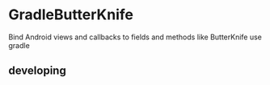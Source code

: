 # GradleButterKnife
Bind Android views and callbacks to fields and methods like ButterKnife use gradle

## developing